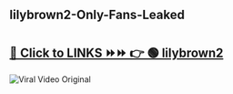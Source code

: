 
 ## lilybrown2-Only-Fans-Leaked

# <h2><a href="https://clipsfans.com/lilybrown2&ref=git">🔗 Click to LINKS ⏩⏩ 👉 🟢 lilybrown2 </a></h2>

<a href="https://clipsfans.com/lilybrown2&ref=git" rel="nofollow" data-target="animated-image.originalLink"><img src="https://i.ibb.co.com/xMMVF88/686577567.gif" alt="Viral Video Original" style="max-width: 100%; display: inline-block;" data-target="animated-image.originalImage"></a>
